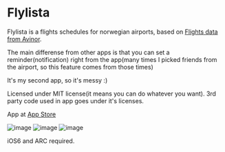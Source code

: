 Flylista
========
Flylista is a flights schedules for norwegian airports,
based on [Flights data from Avinor](http://www.avinor.no/avinor/trafikk/50_Flydata).

The main differense from other apps is that you can set a reminder(notification) right from the app(many times I picked friends from the airport, so this feature comes from those times) 

It's my second app, so it's messy :)

Licensed under MIT license(it means you can do whatever you want).
3rd party code used in app goes under it's licenses.

App at [App Store](https://itunes.apple.com/app/flylista/id486934512?mt=8)

![image](http://farm9.staticflickr.com/8216/8277363792_39b8a24c80.jpg)  ![image](http://farm9.staticflickr.com/8081/8276306013_1f3ed5d7a2.jpg)  ![image](http://farm9.staticflickr.com/8350/8277363918_bb664fcd16.jpg)

iOS6 and ARC required.